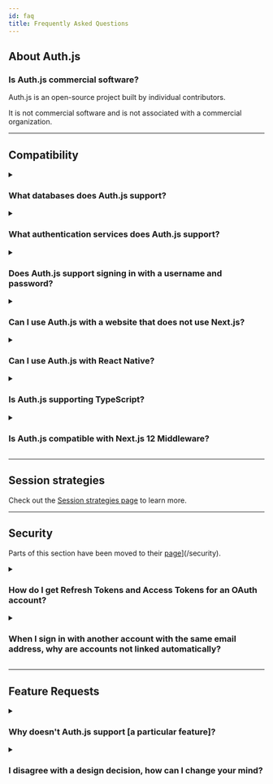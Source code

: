 ```yaml
---
id: faq
title: Frequently Asked Questions
---
```


## About Auth.js

### Is Auth.js commercial software?

Auth.js is an open-source project built by individual contributors.

It is not commercial software and is not associated with a commercial organization.

---

## Compatibility

<details>
<summary>
  <h3 style={{display: "inline-block"}}>What databases does Auth.js support?</h3>
</summary>
<p>

You can use Auth.js with MySQL, MariaDB, Postgres, MongoDB and SQLite or without a database. (See our [using a database adapter guide](/getting-started/adapters)).

You can use also Auth.js with any database using a custom database adapter, or by using a custom credentials authentication provider - e.g. to support signing in with a username and password stored in an existing database.

</p>
</details>

<details>
<summary>
  <h3 style={{display: "inline-block"}}>What authentication services does Auth.js support?</h3>
</summary>
<p>

<p>Auth.js includes built-in support for signing in with&nbsp;
(See also: <a href="/reference/core/providers">Providers</a>)
</p>

Auth.js also supports email for passwordless sign-in, which is useful for account recovery or for people who are not able to use an account with the configured OAuth services (e.g. due to service outage, account suspension or otherwise becoming locked out of an account).

You can also use a custom-based provider to support signing in with a username and password stored in an external database and/or using two-factor authentication.

</p>
</details>

<details>
<summary>
  <h3 style={{display: "inline-block"}}>Does Auth.js support signing in with a username and password?</h3>
</summary>
<p>

Auth.js is designed to avoid the need to store passwords for user accounts.

If you have an existing database of usernames and passwords, you can use a custom credentials provider to allow signing in with a username and password stored in an existing database.

_If you use a custom credentials provider user accounts will not be persisted in a database by Auth.js (even if one is configured). The option to use JSON Web Tokens for session tokens (which allow sign-in without using a session database) must be enabled to use a custom credentials provider._

</p>
</details>

<details>
<summary>
  <h3 style={{display: "inline-block"}}>Can I use Auth.js with a website that does not use Next.js?</h3>
</summary>
<p>

Auth.js is designed for use with Next.js and Serverless.

If you are using a different framework for your website, you can create a website that handles sign-in with Next.js and then access those sessions on a website that does not use Next.js as long as the websites are on the same domain.

If you use Auth.js on a website with a different subdomain than the rest of your website (e.g. `auth.example.com` vs `www.example.com`) you will need to set a custom cookie domain policy for the Session Token cookie. (See also: [Cookies](/reference/core#cookies))

Auth.js does not currently support automatically signing into sites on different top-level domains (e.g. `www.example.com` vs `www.example.org`) using a single session.

</p>
</details>

<details>
<summary>
  <h3 style={{display: "inline-block"}}>Can I use Auth.js with React Native?</h3>
</summary>
<p>

Auth.js is designed as a secure, confidential client and implements a server-side authentication flow.

It is not intended to be used in native applications on desktop or mobile applications, which typically implement public clients (e.g. with client/secrets embedded in the application).

</p>
</details>

<details>
<summary>
  <h3 style={{display: "inline-block"}}>Is Auth.js supporting TypeScript?</h3>
</summary>
<p>

Yes! Check out the [TypeScript docs](/getting-started/typescript)

</p>
</details>

<details>
<summary>
  <h3 style={{display: "inline-block"}}>Is Auth.js compatible with Next.js 12 Middleware?</h3>
</summary>
<p>

[Next.js Middleware](https://nextjs.org/docs/middleware) is supported. Head over to [this page](https://next-auth.js.org/configuration/nextjs#middleware)

</p>
</details>

---

## Session strategies

Check out the [Session strategies page](/concepts/session-strategies) to learn more.

---

## Security

Parts of this section have been moved to their [page](/security)](/security).

<details>
<summary>
  <h3 style={{display: "inline-block"}}>How do I get Refresh Tokens and Access Tokens for an OAuth account?</h3>
</summary>
<p>

Auth.js provides a solution for authentication, session management and user account creation.

Auth.js records Refresh Tokens and Access Tokens on sign-in (if supplied by the provider) and it will pass them, along with the User ID, Provider and Provider Account ID, to either:

1. A database - if a database connection string is provided
2. The JSON Web Token callback - if JWT sessions are enabled (e.g. if no database is specified)

You can then look them up from the database or persist them to the JSON Web Token.

Note: Auth.js does not currently handle Access Token rotation for OAuth providers for you, however, you can check out [this tutorial](/guides/basics/refresh-token-rotation) if you want to implement it.

</p>
</details>

<details>
<summary>
  <h3 style={{display: "inline-block"}}>When I sign in with another account with the same email address, why are accounts not linked automatically?</h3>
</summary>
<p>

Automatic account linking on sign-in is not secure between arbitrary providers - except for allowing users to sign in via email addresses as a fallback (as they must verify their email address as part of the flow).

When an email address is associated with an OAuth account it does not necessarily mean that it has been verified as belonging to the account holder — how email address verification is handled is not part of the OAuth specification and varies between providers (e.g. some do not verify first, some do verify first, others return metadata indicating the verification status).

With automatic account linking on sign-in, this can be exploited by bad parties to hijack accounts by creating an OAuth account associated with the email address of another user.

For this reason, it is not secure to automatically link accounts between arbitrary providers on sign-in, which is why this feature is generally not provided by an authentication service and is not provided by Auth.js.

Automatic account linking is seen on some sites, sometimes insecurely. It can be technically possible to do automatic account linking securely if you trust all the providers involved to ensure they have securely verified the email address associated with the account, but requires placing trust (and transferring the risk) to those providers to handle the process securely.

Examples of scenarios where this is secure include an OAuth provider you control (e.g. that only authorizes users internal to your organization) or a provider you explicitly trust to have verified the users' email address.

Automatic account linking is not a planned feature of Auth.js, however, there is scope to improve the user experience of account linking and of handling this flow, securely. Typically this involves providing a fallback option to sign in via email, which is already possible (and recommended), but the current implementation of this flow could be improved.

Providing support for secure account linking and unlinking of additional providers - which can only be done if a user is already signed in - was originally a feature in v1.x but has not been present since v2.0, and is planned to return in a future release.

</p>
</details>

---

## Feature Requests

<details>
<summary>
  <h3 style={{display: "inline-block"}}>Why doesn't Auth.js support [a particular feature]?</h3>
</summary>
<p>

Auth.js is an open-source project built by individual contributors who are volunteers writing code and providing support in their spare time.

If you would like Auth.js to support a particular feature, the best way to help make it happen is to raise a feature request describing the feature and offer to work with other contributors to develop and test it.

If you are not able to develop a feature yourself, you can offer to sponsor someone to work on it.

</p>
</details>

<details>
<summary>
  <h3 style={{display: "inline-block"}}>I disagree with a design decision, how can I change your mind?</h3>
</summary>
<p>

Product design decisions on Auth.js are made by core team members.

You can raise suggestions as feature requests for enhancement.

Requests that provide the detail requested in the template and follow the format requested may be more likely to be supported, as additional detail prompted in the templates often provides important context.

Ultimately if your request is not accepted or is not actively in development, you are always free to fork the project under the terms of the ISC License.

</p>
</details>

